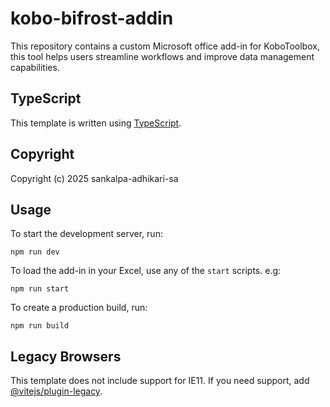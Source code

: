 # kobo-bifrost-addin

This repository contains a custom Microsoft office add-in for KoboToolbox, this tool helps users streamline workflows and improve data management capabilities.

## TypeScript

This template is written using [TypeScript](http://www.typescriptlang.org/).

## Copyright

Copyright (c) 2025 sankalpa-adhikari-sa

## Usage

To start the development server, run:

```
npm run dev
```

To load the add-in in your Excel, use any of the `start` scripts. e.g:

```
npm run start
```

To create a production build, run:

```
npm run build
```

## Legacy Browsers

This template does not include support for IE11. If you need support, add [@vitejs/plugin-legacy](https://github.com/vitejs/vite/tree/main/packages/plugin-legacy).
